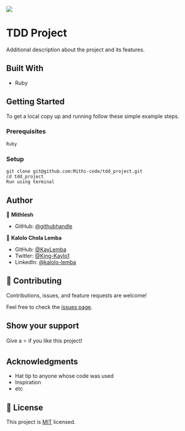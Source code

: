 ![](https://img.shields.io/badge/Microverse-blueviolet)

# TDD Project 

>


Additional description about the project and its features.

## Built With

- Ruby


## Getting Started


To get a local copy up and running follow these simple example steps.

### Prerequisites
```
Ruby
```

### Setup
```
git clone git@github.com:Mithi-code/tdd_project.git
cd tdd_project
Run using terminal 

```


## Author

👤 **Mithlesh**

- GitHub: [@githubhandle](https://github.com/Mithi-code)

👤 **Kalolo Chola Lemba**
- GitHub: [@KayLemba](https://github.com/KayLemba)
- Twitter: [@King-Kaylo1](https://twitter.com/King_Kaylo1) 
- LinkedIn: [@kalolo-lemba](https://www.linkedin.com/in/https://www.linkedin.com/in/kalolo-lemba)



## 🤝 Contributing

Contributions, issues, and feature requests are welcome!

Feel free to check the [issues page]().

## Show your support

Give a ⭐️ if you like this project!

## Acknowledgments

- Hat tip to anyone whose code was used
- Inspiration
- etc

## 📝 License

This project is [MIT](./MIT.md) licensed.